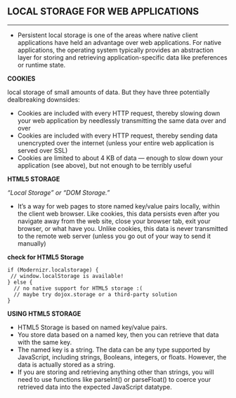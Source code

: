 ## LOCAL STORAGE FOR WEB APPLICATIONS
--------

- Persistent local storage is one of the areas where native client applications have held an advantage over web applications. For native applications, the operating system typically provides an abstraction layer for storing and retrieving application-specific data like preferences or runtime state.

**COOKIES**

local storage of small amounts of data. But they have three potentially dealbreaking downsides:

- Cookies are included with every HTTP request, thereby slowing down your web application by needlessly transmitting the same data over and over
- Cookies are included with every HTTP request, thereby sending data unencrypted over the internet (unless your entire web application is served over SSL)
- Cookies are limited to about 4 KB of data — enough to slow down your application (see above), but not enough to be terribly useful

**HTML5 STORAGE**

*“Local Storage” or “DOM Storage.”*

- It’s a way for web pages to store named key/value pairs locally, within the client web browser. Like cookies, this data persists even after you navigate away from the web site, close your browser tab, exit your browser, or what have you. Unlike cookies, this data is never transmitted to the remote web server (unless you go out of your way to send it manually)

**check for HTML5 Storage**
```
if (Modernizr.localstorage) {
 // window.localStorage is available!
} else {
  // no native support for HTML5 storage :(
  // maybe try dojox.storage or a third-party solution
}
```
**USING HTML5 STORAGE**

- HTML5 Storage is based on named key/value pairs.
- You store data based on a named key, then you can retrieve that data with the same key. 
- The named key is a string. The data can be any type supported by JavaScript, including strings, Booleans, integers, or floats. However, the data is actually stored as a string. 
- If you are storing and retrieving anything other than strings, you will need to use functions like parseInt() or parseFloat() to coerce your retrieved data into the expected JavaScript datatype.
